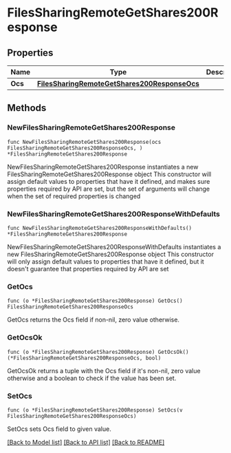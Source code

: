 # FilesSharingRemoteGetShares200Response

## Properties

Name | Type | Description | Notes
------------ | ------------- | ------------- | -------------
**Ocs** | [**FilesSharingRemoteGetShares200ResponseOcs**](FilesSharingRemoteGetShares200ResponseOcs.md) |  | 

## Methods

### NewFilesSharingRemoteGetShares200Response

`func NewFilesSharingRemoteGetShares200Response(ocs FilesSharingRemoteGetShares200ResponseOcs, ) *FilesSharingRemoteGetShares200Response`

NewFilesSharingRemoteGetShares200Response instantiates a new FilesSharingRemoteGetShares200Response object
This constructor will assign default values to properties that have it defined,
and makes sure properties required by API are set, but the set of arguments
will change when the set of required properties is changed

### NewFilesSharingRemoteGetShares200ResponseWithDefaults

`func NewFilesSharingRemoteGetShares200ResponseWithDefaults() *FilesSharingRemoteGetShares200Response`

NewFilesSharingRemoteGetShares200ResponseWithDefaults instantiates a new FilesSharingRemoteGetShares200Response object
This constructor will only assign default values to properties that have it defined,
but it doesn't guarantee that properties required by API are set

### GetOcs

`func (o *FilesSharingRemoteGetShares200Response) GetOcs() FilesSharingRemoteGetShares200ResponseOcs`

GetOcs returns the Ocs field if non-nil, zero value otherwise.

### GetOcsOk

`func (o *FilesSharingRemoteGetShares200Response) GetOcsOk() (*FilesSharingRemoteGetShares200ResponseOcs, bool)`

GetOcsOk returns a tuple with the Ocs field if it's non-nil, zero value otherwise
and a boolean to check if the value has been set.

### SetOcs

`func (o *FilesSharingRemoteGetShares200Response) SetOcs(v FilesSharingRemoteGetShares200ResponseOcs)`

SetOcs sets Ocs field to given value.



[[Back to Model list]](../README.md#documentation-for-models) [[Back to API list]](../README.md#documentation-for-api-endpoints) [[Back to README]](../README.md)


